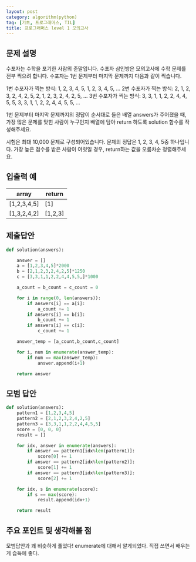 ```yaml
---
layout: post
category: algorithm(python)
tag: [기초, 프로그래머스, TIL]
title: 프로그래머스 level 1 모의고사
---
```


## 문제 설명

수포자는 수학을 포기한 사람의 준말입니다. 수포자 삼인방은 모의고사에 수학 문제를 전부 찍으려 합니다. 수포자는 1번 문제부터 마지막 문제까지 다음과 같이 찍습니다.

1번 수포자가 찍는 방식: 1, 2, 3, 4, 5, 1, 2, 3, 4, 5, ...
2번 수포자가 찍는 방식: 2, 1, 2, 3, 2, 4, 2, 5, 2, 1, 2, 3, 2, 4, 2, 5, ...
3번 수포자가 찍는 방식: 3, 3, 1, 1, 2, 2, 4, 4, 5, 5, 3, 3, 1, 1, 2, 2, 4, 4, 5, 5, ...

1번 문제부터 마지막 문제까지의 정답이 순서대로 들은 배열 answers가 주어졌을 때, 가장 많은 문제를 맞힌 사람이 누구인지 배열에 담아 return 하도록 solution 함수를 작성해주세요.

시험은 최대 10,000 문제로 구성되어있습니다.
문제의 정답은 1, 2, 3, 4, 5중 하나입니다.
가장 높은 점수를 받은 사람이 여럿일 경우, return하는 값을 오름차순 정렬해주세요.

## 입출력 예

<table>
  <thead>
    <tr>
      <th>array</th>
      <th>return</th>
    </tr>
  </thead>
  <tbody>
    <tr>
      <td>[1,2,3,4,5]</td>
      <td>[1]</td>
    </tr>
    <tr>
      <td>[1,3,2,4,2]</td>
      <td>[1,2,3]</td>
    </tr>
  </tbody>
</table>

## 제출답안

```python
def solution(answers):

    answer = []
    a = [1,2,3,4,5]*2000
    b = [2,1,2,3,2,4,2,5]*1250
    c = [3,3,1,1,2,2,4,4,5,5,]*1000

    a_count = b_count = c_count = 0

    for i in range(0, len(answers)):
        if answers[i] == a[i]:
            a_count += 1
        if answers[i] == b[i]:
            b_count += 1
        if answers[i] == c[i]:
            c_count += 1

    answer_temp = [a_count,b_count,c_count]

    for i, num in enumerate(answer_temp):
        if num == max(answer_temp):
            answer.append(i+1)

    return answer
```

## 모범 답안

```python
def solution(answers):
    pattern1 = [1,2,3,4,5]
    pattern2 = [2,1,2,3,2,4,2,5]
    pattern3 = [3,3,1,1,2,2,4,4,5,5]
    score = [0, 0, 0]
    result = []

    for idx, answer in enumerate(answers):
        if answer == pattern1[idx%len(pattern1)]:
            score[0] += 1
        if answer == pattern2[idx%len(pattern2)]:
            score[1] += 1
        if answer == pattern3[idx%len(pattern3)]:
            score[2] += 1

    for idx, s in enumerate(score):
        if s == max(score):
            result.append(idx+1)

    return result
```

## 주요 포인트 및 생각해볼 점

모범답안과 꽤 비슷하게 풀었다!
enumerate에 대해서 알게되었다. 직접 쓰면서 배우는게 습득에 좋다.
